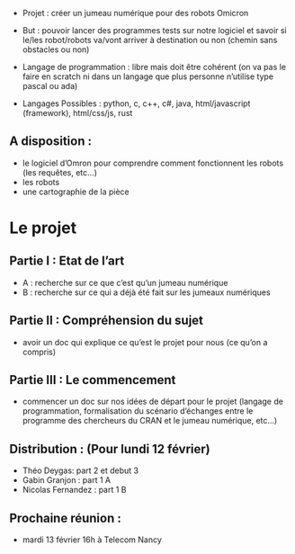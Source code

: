- Projet : créer un jumeau numérique pour des robots Omicron

- But : pouvoir lancer des programmes tests sur notre logiciel et savoir si le/les robot/robots va/vont arriver à destination ou non (chemin sans obstacles ou non)

- Langage de programmation : libre mais doit être cohérent (on va pas le faire en scratch ni dans un langage que plus personne n’utilise type pascal ou ada)

- Langages Possibles : python, c, c++, c#, java, html/javascript (framework), html/css/js, rust


## A disposition : 
- le logiciel d’Omron pour comprendre comment fonctionnent les robots (les requêtes, etc…)
- les robots
- une cartographie de la pièce



# Le projet

## Partie I : Etat de l’art
- A : recherche sur ce que c’est qu’un jumeau numérique
- B : recherche sur ce qui a déjà été fait sur les jumeaux numériques


## Partie II : Compréhension du sujet
- avoir un doc qui explique ce qu’est le projet pour nous (ce qu’on a compris)


## Partie III : Le commencement
- commencer un doc sur nos idées de départ pour le projet (langage de programmation, formalisation du scénario d’échanges entre le programme des chercheurs du CRAN et le jumeau numérique, etc…)


## Distribution : (Pour lundi 12 février)
- Théo Deygas: part 2 et debut 3
- Gabin Granjon : part 1 A
- Nicolas Fernandez : part 1 B



## Prochaine réunion : 
- mardi 13 février 16h à Telecom Nancy
